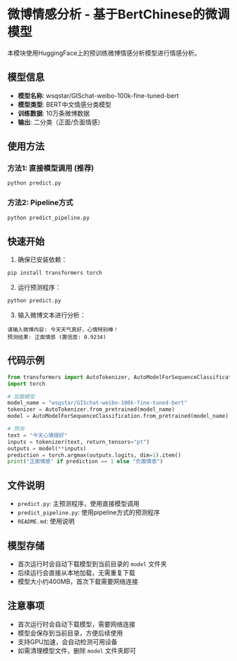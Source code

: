 # 微博情感分析 - 基于BertChinese的微调模型

本模块使用HuggingFace上的预训练微博情感分析模型进行情感分析。

## 模型信息

- **模型名称**: wsqstar/GISchat-weibo-100k-fine-tuned-bert  
- **模型类型**: BERT中文情感分类模型
- **训练数据**: 10万条微博数据
- **输出**: 二分类（正面/负面情感）

## 使用方法

### 方法1: 直接模型调用 (推荐)
```bash
python predict.py
```

### 方法2: Pipeline方式
```bash
python predict_pipeline.py
```

## 快速开始

1. 确保已安装依赖：
```bash
pip install transformers torch
```

2. 运行预测程序：
```bash
python predict.py
```

3. 输入微博文本进行分析：
```
请输入微博内容: 今天天气真好，心情特别棒！
预测结果: 正面情感 (置信度: 0.9234)
```

## 代码示例

```python
from transformers import AutoTokenizer, AutoModelForSequenceClassification
import torch

# 加载模型
model_name = "wsqstar/GISchat-weibo-100k-fine-tuned-bert"
tokenizer = AutoTokenizer.from_pretrained(model_name)
model = AutoModelForSequenceClassification.from_pretrained(model_name)

# 预测
text = "今天心情很好"
inputs = tokenizer(text, return_tensors="pt")
outputs = model(**inputs)
prediction = torch.argmax(outputs.logits, dim=1).item()
print("正面情感" if prediction == 1 else "负面情感")
```

## 文件说明

- `predict.py`: 主预测程序，使用直接模型调用
- `predict_pipeline.py`: 使用pipeline方式的预测程序  
- `README.md`: 使用说明

## 模型存储

- 首次运行时会自动下载模型到当前目录的 `model` 文件夹
- 后续运行会直接从本地加载，无需重复下载
- 模型大小约400MB，首次下载需要网络连接

## 注意事项

- 首次运行时会自动下载模型，需要网络连接
- 模型会保存到当前目录，方便后续使用
- 支持GPU加速，会自动检测可用设备
- 如需清理模型文件，删除 `model` 文件夹即可